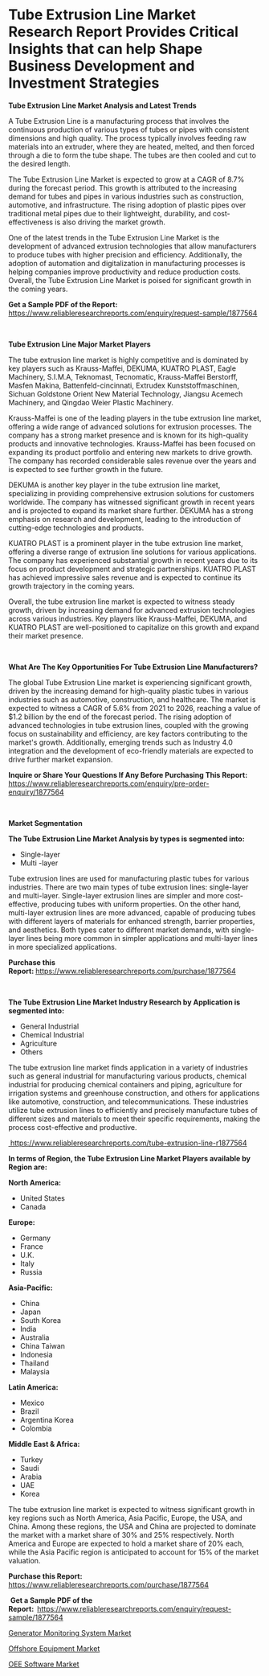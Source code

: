 <p><h1>Tube Extrusion Line Market Research Report Provides Critical Insights that can help Shape Business Development and Investment Strategies</h1></p><p><strong>Tube Extrusion Line Market Analysis and Latest Trends</strong></p>
<p><p>A Tube Extrusion Line is a manufacturing process that involves the continuous production of various types of tubes or pipes with consistent dimensions and high quality. The process typically involves feeding raw materials into an extruder, where they are heated, melted, and then forced through a die to form the tube shape. The tubes are then cooled and cut to the desired length.</p><p>The Tube Extrusion Line Market is expected to grow at a CAGR of 8.7% during the forecast period. This growth is attributed to the increasing demand for tubes and pipes in various industries such as construction, automotive, and infrastructure. The rising adoption of plastic pipes over traditional metal pipes due to their lightweight, durability, and cost-effectiveness is also driving the market growth.</p><p>One of the latest trends in the Tube Extrusion Line Market is the development of advanced extrusion technologies that allow manufacturers to produce tubes with higher precision and efficiency. Additionally, the adoption of automation and digitalization in manufacturing processes is helping companies improve productivity and reduce production costs. Overall, the Tube Extrusion Line Market is poised for significant growth in the coming years.</p></p>
<p><strong>Get a Sample PDF of the Report:&nbsp;</strong> <a href="https://www.reliableresearchreports.com/enquiry/request-sample/1877564">https://www.reliableresearchreports.com/enquiry/request-sample/1877564</a></p>
<p>&nbsp;</p>
<p><strong>Tube Extrusion Line Major Market Players</strong></p>
<p><p>The tube extrusion line market is highly competitive and is dominated by key players such as Krauss-Maffei, DEKUMA, KUATRO PLAST, Eagle Machinery, S.I.M.A, Teknomast, Tecnomatic, Krauss-Maffei Berstorff, Masfen Makina, Battenfeld-cincinnati, Extrudex Kunststoffmaschinen, Sichuan Goldstone Orient New Material Technology, Jiangsu Acemech Machinery, and Qingdao Weier Plastic Machinery.</p><p>Krauss-Maffei is one of the leading players in the tube extrusion line market, offering a wide range of advanced solutions for extrusion processes. The company has a strong market presence and is known for its high-quality products and innovative technologies. Krauss-Maffei has been focused on expanding its product portfolio and entering new markets to drive growth. The company has recorded considerable sales revenue over the years and is expected to see further growth in the future.</p><p>DEKUMA is another key player in the tube extrusion line market, specializing in providing comprehensive extrusion solutions for customers worldwide. The company has witnessed significant growth in recent years and is projected to expand its market share further. DEKUMA has a strong emphasis on research and development, leading to the introduction of cutting-edge technologies and products.</p><p>KUATRO PLAST is a prominent player in the tube extrusion line market, offering a diverse range of extrusion line solutions for various applications. The company has experienced substantial growth in recent years due to its focus on product development and strategic partnerships. KUATRO PLAST has achieved impressive sales revenue and is expected to continue its growth trajectory in the coming years.</p><p>Overall, the tube extrusion line market is expected to witness steady growth, driven by increasing demand for advanced extrusion technologies across various industries. Key players like Krauss-Maffei, DEKUMA, and KUATRO PLAST are well-positioned to capitalize on this growth and expand their market presence.</p></p>
<p>&nbsp;</p>
<p><strong>What Are The Key Opportunities For Tube Extrusion Line Manufacturers?</strong></p>
<p><p>The global Tube Extrusion Line market is experiencing significant growth, driven by the increasing demand for high-quality plastic tubes in various industries such as automotive, construction, and healthcare. The market is expected to witness a CAGR of 5.6% from 2021 to 2026, reaching a value of $1.2 billion by the end of the forecast period. The rising adoption of advanced technologies in tube extrusion lines, coupled with the growing focus on sustainability and efficiency, are key factors contributing to the market's growth. Additionally, emerging trends such as Industry 4.0 integration and the development of eco-friendly materials are expected to drive further market expansion.</p></p>
<p><strong>Inquire or Share Your Questions If Any Before Purchasing This Report:</strong> <a href="https://www.reliableresearchreports.com/enquiry/pre-order-enquiry/1877564">https://www.reliableresearchreports.com/enquiry/pre-order-enquiry/1877564</a></p>
<p>&nbsp;</p>
<p><strong>Market Segmentation</strong></p>
<p><strong>The Tube Extrusion Line Market Analysis by types is segmented into:</strong></p>
<p><ul><li>Single-layer</li><li>Multi -layer</li></ul></p>
<p><p>Tube extrusion lines are used for manufacturing plastic tubes for various industries. There are two main types of tube extrusion lines: single-layer and multi-layer. Single-layer extrusion lines are simpler and more cost-effective, producing tubes with uniform properties. On the other hand, multi-layer extrusion lines are more advanced, capable of producing tubes with different layers of materials for enhanced strength, barrier properties, and aesthetics. Both types cater to different market demands, with single-layer lines being more common in simpler applications and multi-layer lines in more specialized applications.</p></p>
<p><strong>Purchase this Report:&nbsp;</strong><a href="https://www.reliableresearchreports.com/purchase/1877564">https://www.reliableresearchreports.com/purchase/1877564</a></p>
<p>&nbsp;</p>
<p><strong>The Tube Extrusion Line Market Industry Research by Application is segmented into:</strong></p>
<p><ul><li>General Industrial</li><li>Chemical Industrial</li><li>Agriculture</li><li>Others</li></ul></p>
<p><p>The tube extrusion line market finds application in a variety of industries such as general industrial for manufacturing various products, chemical industrial for producing chemical containers and piping, agriculture for irrigation systems and greenhouse construction, and others for applications like automotive, construction, and telecommunications. These industries utilize tube extrusion lines to efficiently and precisely manufacture tubes of different sizes and materials to meet their specific requirements, making the process cost-effective and productive.</p></p>
<p><a href="https://www.reliableresearchreports.com/tube-extrusion-line-r1877564">&nbsp;https://www.reliableresearchreports.com/tube-extrusion-line-r1877564</a></p>
<p><strong>In terms of Region, the Tube Extrusion Line Market Players available by Region are:</strong></p>
<p>
    <p> <strong> North America: </strong>
        <ul>
            <li>United States</li>
            <li>Canada</li>
        </ul>
        </p> 
    <p> <strong> Europe: </strong>
        <ul>
            <li>Germany</li>
            <li>France</li>
            <li>U.K.</li>
            <li>Italy</li>
            <li>Russia</li>
        </ul>
        </p> 
    <p> <strong> Asia-Pacific: </strong>
        <ul>
            <li>China</li>
            <li>Japan</li>
            <li>South Korea</li>
            <li>India</li>
            <li>Australia</li>
            <li>China Taiwan</li>
            <li>Indonesia</li>
            <li>Thailand</li>
            <li>Malaysia</li>
        </ul>
        </p> 
    <p> <strong> Latin America: </strong>
        <ul>
            <li>Mexico</li>
            <li>Brazil</li>
            <li>Argentina Korea</li>
            <li>Colombia</li>
        </ul>
        </p> 
    <p> <strong> Middle East & Africa: </strong>
        <ul>
            <li>Turkey</li>
            <li>Saudi</li>
            <li>Arabia</li>
            <li>UAE</li>
            <li>Korea</li>
        </ul>
    </p>
    </p>
<p><p>The tube extrusion line market is expected to witness significant growth in key regions such as North America, Asia Pacific, Europe, the USA, and China. Among these regions, the USA and China are projected to dominate the market with a market share of 30% and 25% respectively. North America and Europe are expected to hold a market share of 20% each, while the Asia Pacific region is anticipated to account for 15% of the market valuation.</p></p>
<p><strong>Purchase this Report: </strong><a href="https://www.reliableresearchreports.com/purchase/1877564">https://www.reliableresearchreports.com/purchase/1877564</a></p>
<p>&nbsp;<strong>Get a Sample PDF of the Report:&nbsp;&nbsp;</strong><a href="https://www.reliableresearchreports.com/enquiry/request-sample/1877564">https://www.reliableresearchreports.com/enquiry/request-sample/1877564</a></p>
<p><strong></strong></p>
<p><p><a href="https://www.linkedin.com/pulse/generator-monitoring-system-market-size-share-amp-trends-analysis-ya50f?trackingId=PiapbDBAY%2Fk8du1TqjoFKQ%3D%3D">Generator Monitoring System Market</a></p><p><a href="https://www.linkedin.com/pulse/insights-offshore-equipment-market-size-which-expanding-1000-izcyf?trackingId=ZUBS039FuxAkAmeGNHSswg%3D%3D">Offshore Equipment Market</a></p><p><a href="https://www.linkedin.com/pulse/global-oee-software-market-focus-application-end-use-industry-dqktf?trackingId=ELA5xi7dTsk7GU6aCmS1Cg%3D%3D">OEE Software Market</a></p></p>